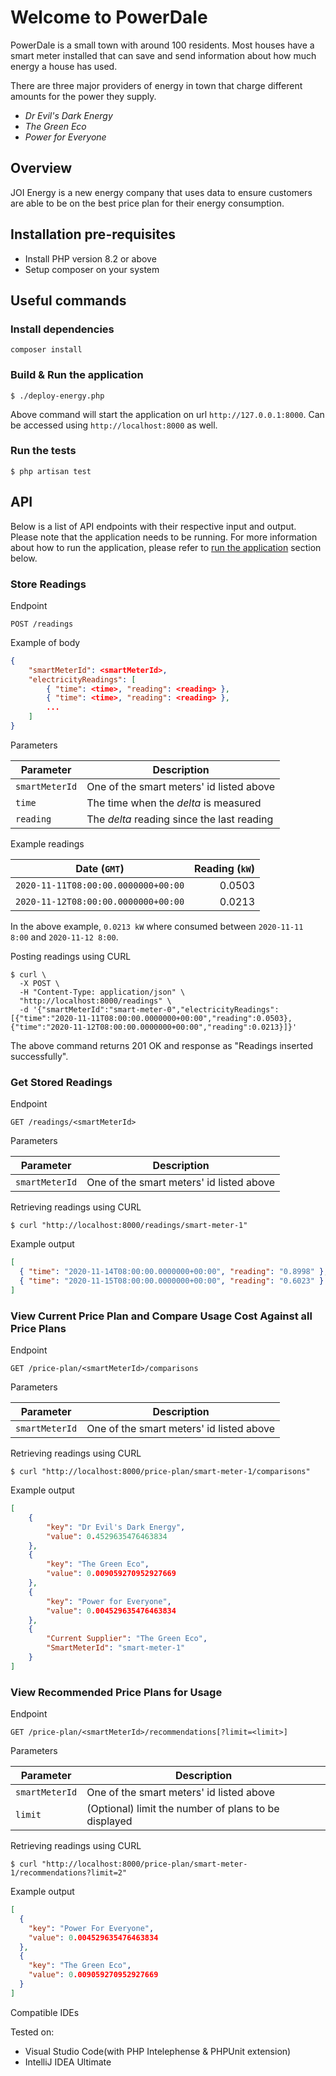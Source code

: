 # Welcome to PowerDale

PowerDale is a small town with around 100 residents. Most houses have a smart meter installed that can save and send information about how much energy a house has used.

There are three major providers of energy in town that charge different amounts for the power they supply.

- _Dr Evil's Dark Energy_
- _The Green Eco_
- _Power for Everyone_

## Overview

JOI Energy is a new energy company that uses data to ensure customers are able to be on the best price plan for their energy consumption.

## Installation pre-requisites

- Install PHP version 8.2 or above
- Setup composer on your system

## Useful commands

### Install dependencies

```
composer install
```

### Build & Run the application

```terminal
$ ./deploy-energy.php
```
Above command will start the application on url `http://127.0.0.1:8000`. Can be accessed using `http://localhost:8000` as well.

### Run the tests

```terminal
$ php artisan test
```


## API

Below is a list of API endpoints with their respective input and output. Please note that the application needs to be running. For more information about how to run the application, please refer to [run the application](#run-the-application) section below.

### Store Readings

Endpoint

```
POST /readings
```

Example of body

```json
{
    "smartMeterId": <smartMeterId>,
    "electricityReadings": [
        { "time": <time>, "reading": <reading> },
        { "time": <time>, "reading": <reading> },
        ...
    ]
}
```

Parameters

| Parameter      | Description                                |
| -------------- | ------------------------------------------ |
| `smartMeterId` | One of the smart meters' id listed above   |
| `time`         | The time when the _delta_ is measured      |
| `reading`      | The _delta_ reading since the last reading |

Example readings

| Date (`GMT`)                        | Reading (`kW`) |
| ----------------------------------- | -------------: |
| `2020-11-11T08:00:00.0000000+00:00` |         0.0503 |
| `2020-11-12T08:00:00.0000000+00:00` |         0.0213 |

In the above example, `0.0213 kW` where consumed between `2020-11-11 8:00` and `2020-11-12 8:00`.

Posting readings using CURL

```console
$ curl \
  -X POST \
  -H "Content-Type: application/json" \
  "http://localhost:8000/readings" \
  -d '{"smartMeterId":"smart-meter-0","electricityReadings":[{"time":"2020-11-11T08:00:00.0000000+00:00","reading":0.0503},{"time":"2020-11-12T08:00:00.0000000+00:00","reading":0.0213}]}'
```

The above command returns 201 OK and response as "Readings inserted successfully".

### Get Stored Readings

Endpoint

```
GET /readings/<smartMeterId>
```

Parameters

| Parameter      | Description                              |
| -------------- | ---------------------------------------- |
| `smartMeterId` | One of the smart meters' id listed above |

Retrieving readings using CURL

```console
$ curl "http://localhost:8000/readings/smart-meter-1"
```

Example output

```json
[
  { "time": "2020-11-14T08:00:00.0000000+00:00", "reading": "0.8998" },
  { "time": "2020-11-15T08:00:00.0000000+00:00", "reading": "0.6023" }
]
```

### View Current Price Plan and Compare Usage Cost Against all Price Plans

Endpoint

```
GET /price-plan/<smartMeterId>/comparisons
```

Parameters

| Parameter      | Description                              |
| -------------- | ---------------------------------------- |
| `smartMeterId` | One of the smart meters' id listed above |

Retrieving readings using CURL

```console
$ curl "http://localhost:8000/price-plan/smart-meter-1/comparisons"
```

Example output

```json
[
    {
        "key": "Dr Evil's Dark Energy",
        "value": 0.4529635476463834
    },
    {
        "key": "The Green Eco",
        "value": 0.009059270952927669
    },
    {
        "key": "Power for Everyone",
        "value": 0.004529635476463834
    },
    {
        "Current Supplier": "The Green Eco",
        "SmartMeterId": "smart-meter-1"
    }
]
```

### View Recommended Price Plans for Usage

Endpoint

```
GET /price-plan/<smartMeterId>/recommendations[?limit=<limit>]
```

Parameters

| Parameter      | Description                                          |
| -------------- | ---------------------------------------------------- |
| `smartMeterId` | One of the smart meters' id listed above             |
| `limit`        | (Optional) limit the number of plans to be displayed |

Retrieving readings using CURL

```console
$ curl "http://localhost:8000/price-plan/smart-meter-1/recommendations?limit=2"
```

Example output

```json
[
  {
    "key": "Power For Everyone",
    "value": 0.004529635476463834
  },
  {
    "key": "The Green Eco",
    "value": 0.009059270952927669
  }
]
```
Compatible IDEs

Tested on:

- Visual Studio Code(with PHP Intelephense & PHPUnit extension)
- IntelliJ IDEA Ultimate

